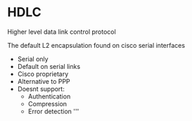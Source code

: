   # HDLC
  Higher level data link control protocol
  
  The default L2 encapsulation found on cisco serial interfaces
  
  * Serial only
  * Default on serial links
  * Cisco proprietary
  * Alternative to PPP
  * Doesnt support:
    * Authentication
    * Compression
    * Error detection
'''
